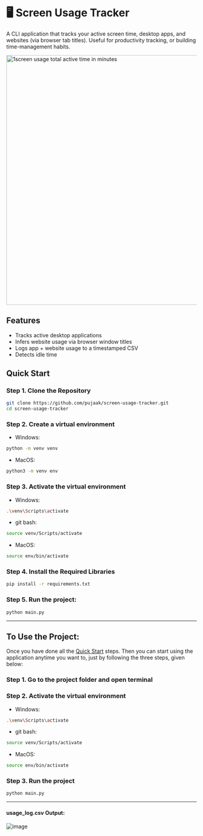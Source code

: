 <!-- project overview and usage -->
# 🖥️ Screen Usage Tracker
A CLI application that tracks your active screen time, desktop apps, and websites (via browser tab titles). Useful for productivity tracking, or building time-management habits.

<img width="661" alt="1screen usage total active time in minutes" src="https://github.com/user-attachments/assets/08663c97-7f3f-4be8-aa00-e92b30fb8b40" />


## Features
- Tracks active desktop applications
- Infers website usage via browser window titles
- Logs app + website usage to a timestamped CSV
- Detects idle time

## Quick Start
### Step 1. Clone the Repository

```bash
git clone https://github.com/pujaak/screen-usage-tracker.git
cd screen-usage-tracker
```



### Step 2. Create a virtual environment
- Windows:
```bash
python -m venv venv
```
- MacOS:
```bash
python3 -m venv env
```

### Step 3. Activate the virtual environment
- Windows:
```bash
.\venv\Scripts\activate 
```
- git bash: 
```bash
source venv/Scripts/activate
```
- MacOS:
```bash
source env/bin/activate
```


### Step 4. Install the Required Libraries
```bash
pip install -r requirements.txt
```

### Step 5. Run the project:

```bash
python main.py
```
---
## To Use the Project:
Once you have done all the [Quick Start](#quick-start) steps. Then you can start using the application anytime you want to, just by following the three steps, given below:
### Step 1. Go to the project folder and open terminal
### Step 2. Activate the virtual environment
- Windows:
```bash
.\venv\Scripts\activate 
```
- git bash: 
```bash
source venv/Scripts/activate
```
- MacOS:
```bash
source env/bin/activate
```
### Step 3. Run the project 
```bash
python main.py
```
---


#### usage_log.csv Output:
![image](https://github.com/user-attachments/assets/4b42ba1d-9bba-475a-a544-5bbd6a326f64)


